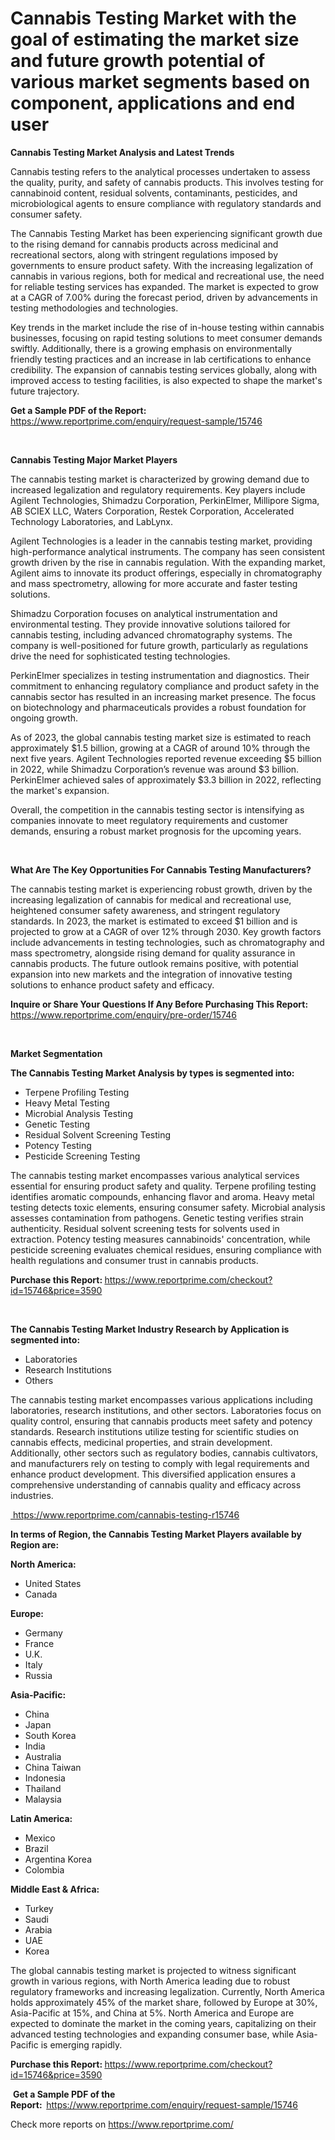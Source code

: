 <p><h1>Cannabis Testing Market with the goal of estimating the market size and future growth potential of various market segments based on component, applications and end user</h1></p><p><strong>Cannabis Testing Market Analysis and Latest Trends</strong></p>
<p><p>Cannabis testing refers to the analytical processes undertaken to assess the quality, purity, and safety of cannabis products. This involves testing for cannabinoid content, residual solvents, contaminants, pesticides, and microbiological agents to ensure compliance with regulatory standards and consumer safety. </p><p>The Cannabis Testing Market has been experiencing significant growth due to the rising demand for cannabis products across medicinal and recreational sectors, along with stringent regulations imposed by governments to ensure product safety. With the increasing legalization of cannabis in various regions, both for medical and recreational use, the need for reliable testing services has expanded. The market is expected to grow at a CAGR of 7.00% during the forecast period, driven by advancements in testing methodologies and technologies. </p><p>Key trends in the market include the rise of in-house testing within cannabis businesses, focusing on rapid testing solutions to meet consumer demands swiftly. Additionally, there is a growing emphasis on environmentally friendly testing practices and an increase in lab certifications to enhance credibility. The expansion of cannabis testing services globally, along with improved access to testing facilities, is also expected to shape the market's future trajectory.</p></p>
<p><strong>Get a Sample PDF of the Report:&nbsp;</strong> <a href="https://www.reportprime.com/enquiry/request-sample/15746?utm_campaign=1558&utm_medium=2&utm_source=Github&utm_content=ia&utm_term=20032025&utm_id=cannabis-testing">https://www.reportprime.com/enquiry/request-sample/15746</a></p>
<p>&nbsp;</p>
<p><strong>Cannabis Testing Major Market Players</strong></p>
<p><p>The cannabis testing market is characterized by growing demand due to increased legalization and regulatory requirements. Key players include Agilent Technologies, Shimadzu Corporation, PerkinElmer, Millipore Sigma, AB SCIEX LLC, Waters Corporation, Restek Corporation, Accelerated Technology Laboratories, and LabLynx.</p><p>Agilent Technologies is a leader in the cannabis testing market, providing high-performance analytical instruments. The company has seen consistent growth driven by the rise in cannabis regulation. With the expanding market, Agilent aims to innovate its product offerings, especially in chromatography and mass spectrometry, allowing for more accurate and faster testing solutions.</p><p>Shimadzu Corporation focuses on analytical instrumentation and environmental testing. They provide innovative solutions tailored for cannabis testing, including advanced chromatography systems. The company is well-positioned for future growth, particularly as regulations drive the need for sophisticated testing technologies.</p><p>PerkinElmer specializes in testing instrumentation and diagnostics. Their commitment to enhancing regulatory compliance and product safety in the cannabis sector has resulted in an increasing market presence. The focus on biotechnology and pharmaceuticals provides a robust foundation for ongoing growth.</p><p>As of 2023, the global cannabis testing market size is estimated to reach approximately $1.5 billion, growing at a CAGR of around 10% through the next five years. Agilent Technologies reported revenue exceeding $5 billion in 2022, while Shimadzu Corporation’s revenue was around $3 billion. PerkinElmer achieved sales of approximately $3.3 billion in 2022, reflecting the market's expansion.</p><p>Overall, the competition in the cannabis testing sector is intensifying as companies innovate to meet regulatory requirements and customer demands, ensuring a robust market prognosis for the upcoming years.</p></p>
<p>&nbsp;</p>
<p><strong>What Are The Key Opportunities For Cannabis Testing Manufacturers?</strong></p>
<p><p>The cannabis testing market is experiencing robust growth, driven by the increasing legalization of cannabis for medical and recreational use, heightened consumer safety awareness, and stringent regulatory standards. In 2023, the market is estimated to exceed $1 billion and is projected to grow at a CAGR of over 12% through 2030. Key growth factors include advancements in testing technologies, such as chromatography and mass spectrometry, alongside rising demand for quality assurance in cannabis products. The future outlook remains positive, with potential expansion into new markets and the integration of innovative testing solutions to enhance product safety and efficacy.</p></p>
<p><strong>Inquire or Share Your Questions If Any Before Purchasing This Report:</strong> <a href="https://www.reportprime.com/enquiry/pre-order/15746?utm_campaign=1558&utm_medium=2&utm_source=Github&utm_content=ia&utm_term=20032025&utm_id=cannabis-testing">https://www.reportprime.com/enquiry/pre-order/15746</a></p>
<p>&nbsp;</p>
<p><strong>Market Segmentation</strong></p>
<p><strong>The Cannabis Testing Market Analysis by types is segmented into:</strong></p>
<p><ul><li>Terpene Profiling Testing</li><li>Heavy Metal Testing</li><li>Microbial Analysis Testing</li><li>Genetic Testing</li><li>Residual Solvent Screening Testing</li><li>Potency Testing</li><li>Pesticide Screening Testing</li></ul></p>
<p><p>The cannabis testing market encompasses various analytical services essential for ensuring product safety and quality. Terpene profiling testing identifies aromatic compounds, enhancing flavor and aroma. Heavy metal testing detects toxic elements, ensuring consumer safety. Microbial analysis assesses contamination from pathogens. Genetic testing verifies strain authenticity. Residual solvent screening tests for solvents used in extraction. Potency testing measures cannabinoids' concentration, while pesticide screening evaluates chemical residues, ensuring compliance with health regulations and consumer trust in cannabis products.</p></p>
<p><strong>Purchase this Report:&nbsp;</strong><a href="https://www.reportprime.com/checkout?id=15746&price=3590&utm_campaign=1558&utm_medium=2&utm_source=Github&utm_content=ia&utm_term=20032025&utm_id=cannabis-testing">https://www.reportprime.com/checkout?id=15746&price=3590</a></p>
<p>&nbsp;</p>
<p><strong>The Cannabis Testing Market Industry Research by Application is segmented into:</strong></p>
<p><ul><li>Laboratories</li><li>Research Institutions</li><li>Others</li></ul></p>
<p><p>The cannabis testing market encompasses various applications including laboratories, research institutions, and other sectors. Laboratories focus on quality control, ensuring that cannabis products meet safety and potency standards. Research institutions utilize testing for scientific studies on cannabis effects, medicinal properties, and strain development. Additionally, other sectors such as regulatory bodies, cannabis cultivators, and manufacturers rely on testing to comply with legal requirements and enhance product development. This diversified application ensures a comprehensive understanding of cannabis quality and efficacy across industries.</p></p>
<p><a href="https://www.reportprime.com/cannabis-testing-r15746?utm_campaign=1558&utm_medium=2&utm_source=Github&utm_content=ia&utm_term=20032025&utm_id=cannabis-testing">&nbsp;https://www.reportprime.com/cannabis-testing-r15746</a></p>
<p><strong>In terms of Region, the Cannabis Testing Market Players available by Region are:</strong></p>
<p>
    <p> <strong> North America: </strong>
        <ul>
            <li>United States</li>
            <li>Canada</li>
        </ul>
        </p> 
    <p> <strong> Europe: </strong>
        <ul>
            <li>Germany</li>
            <li>France</li>
            <li>U.K.</li>
            <li>Italy</li>
            <li>Russia</li>
        </ul>
        </p> 
    <p> <strong> Asia-Pacific: </strong>
        <ul>
            <li>China</li>
            <li>Japan</li>
            <li>South Korea</li>
            <li>India</li>
            <li>Australia</li>
            <li>China Taiwan</li>
            <li>Indonesia</li>
            <li>Thailand</li>
            <li>Malaysia</li>
        </ul>
        </p> 
    <p> <strong> Latin America: </strong>
        <ul>
            <li>Mexico</li>
            <li>Brazil</li>
            <li>Argentina Korea</li>
            <li>Colombia</li>
        </ul>
        </p> 
    <p> <strong> Middle East & Africa: </strong>
        <ul>
            <li>Turkey</li>
            <li>Saudi</li>
            <li>Arabia</li>
            <li>UAE</li>
            <li>Korea</li>
        </ul>
    </p>
    </p>
<p><p>The global cannabis testing market is projected to witness significant growth in various regions, with North America leading due to robust regulatory frameworks and increasing legalization. Currently, North America holds approximately 45% of the market share, followed by Europe at 30%, Asia-Pacific at 15%, and China at 5%. North America and Europe are expected to dominate the market in the coming years, capitalizing on their advanced testing technologies and expanding consumer base, while Asia-Pacific is emerging rapidly.</p></p>
<p><strong>Purchase this Report: </strong><a href="https://www.reportprime.com/checkout?id=15746&price=3590&utm_campaign=1558&utm_medium=2&utm_source=Github&utm_content=ia&utm_term=20032025&utm_id=cannabis-testing">https://www.reportprime.com/checkout?id=15746&price=3590</a></p>
<p>&nbsp;<strong>Get a Sample PDF of the Report:&nbsp;&nbsp;</strong><a href="https://www.reportprime.com/enquiry/request-sample/15746?utm_campaign=1558&utm_medium=2&utm_source=Github&utm_content=ia&utm_term=20032025&utm_id=cannabis-testing">https://www.reportprime.com/enquiry/request-sample/15746</a></p>
<p><strong></strong></p>
<p>Check more reports on <a href="https://www.reportprime.com/?utm_campaign=1558&utm_medium=2&utm_source=Github&utm_content=ia&utm_term=20032025&utm_id=cannabis-testing">https://www.reportprime.com/</a></p>